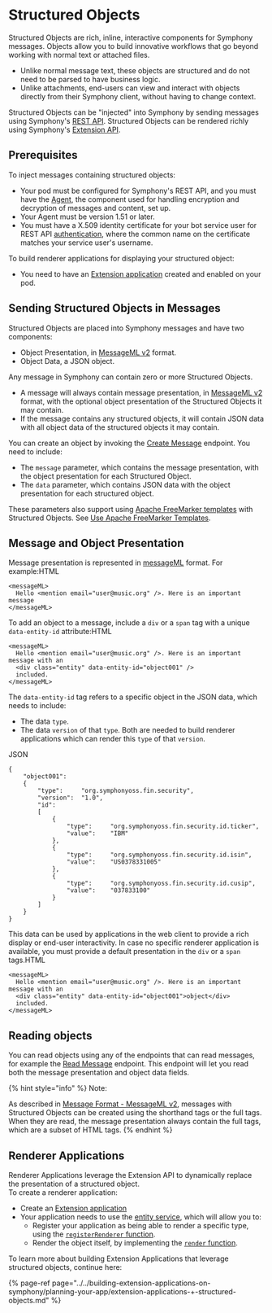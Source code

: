 # Structured Objects

Structured Objects are rich, inline, interactive components for Symphony messages. Objects allow you to build innovative workflows that go beyond working with normal text or attached files.

* Unlike normal message text, these objects are structured and do not need to be parsed to have business logic.
* Unlike attachments, end-users can view and interact with objects directly from their Symphony client, without having to change context.

Structured Objects can be "injected" into Symphony by sending messages using Symphony's [REST API](https://rest-api.symphony.com/docs/rest-api-introduction). Structured Objects can be rendered richly using Symphony's [Extension API](https://extension-api.symphony.com/).

## Prerequisites

To inject messages containing structured objects:

* Your pod must be configured for Symphony's REST API, and you must have the [Agent](https://rest-api.symphony.com/docs/agent), the component used for handling encryption and decryption of messages and content, set up.
* Your Agent must be version 1.51 or later.
* You must have a X.509 identity certificate for your bot service user for REST API [authentication](https://developers.symphony.com/symphony-developer/docs/authentication), where the common name on the certificate matches your service user's username.

To build renderer applications for displaying your structured object:

* You need to have an [Extension application](https://extension-api.symphony.com/) created and enabled on your pod.

## Sending Structured Objects in Messages

Structured Objects are placed into Symphony messages and have two components:

* Object Presentation, in [MessageML v2](https://developers.symphony.com/symphony-developer/docs/messagemlv2) format.
* Object Data, a JSON object.

Any message in Symphony can contain zero or more Structured Objects.

* A message will always contain message presentation, in [MessageML v2](https://developers.symphony.com/symphony-developer/docs/messagemlv2) format, with the optional object presentation of the Structured Objects it may contain.
* If the message contains any structured objects, it will contain JSON data with all object data of the structured objects it may contain.

You can create an object by invoking the [Create Message](https://rest-api.symphony.com/docs/create-message-v4) endpoint. You need to include:

* The `message` parameter, which contains the message presentation, with the object presentation for each Structured Object.
* The `data` parameter, which contains JSON data with the object presentation for each structured object.

These parameters also support using [Apache FreeMarker templates](http://freemarker.org/) with Structured Objects. See [Use Apache FreeMarker Templates](https://rest-api.symphony.com/v1.47/docs/create-message-v4#use-apache-freemarker-templates).

## Message and Object Presentation

Message presentation is represented in [messageML](https://developers.symphony.com/symphony-developer/docs/messagemlv2) format. For example:HTML

```markup
<messageML>
  Hello <mention email="user@music.org" />. Here is an important message
</messageML>
```

To add an object to a message, include a `div` or a `span` tag with a unique `data-entity-id` attribute:HTML

```markup
<messageML>
  Hello <mention email="user@music.org" />. Here is an important message with an
  <div class="entity" data-entity-id="object001" /> 
  included.
</messageML>
```

The `data-entity-id` tag refers to a specific object in the JSON data, which needs to include:

* The data `type`.
* The data `version` of that `type`. Both are needed to build renderer applications which can render this `type` of that `version`.

JSON

```text
{
    "object001":
    {
        "type":     "org.symphonyoss.fin.security",
        "version":  "1.0",
        "id":
        [
            {
                "type":     "org.symphonyoss.fin.security.id.ticker",
                "value":    "IBM"
            },
            {
                "type":     "org.symphonyoss.fin.security.id.isin",
                "value":    "US0378331005"
            },
            {
                "type":     "org.symphonyoss.fin.security.id.cusip",
                "value":    "037833100"
            }
        ]
    }
}
```

This data can be used by applications in the web client to provide a rich display or end-user interactivity. In case no specific renderer application is available, you must provide a default presentation in the `div` or a `span` tags.HTML

```markup
<messageML>
  Hello <mention email="user@music.org" />. Here is an important message with an 
  <div class="entity" data-entity-id="object001">object</div> 
  included.
</messageML>
```

## Reading objects

You can read objects using any of the endpoints that can read messages, for example the [Read Message](https://rest-api.symphony.com/docs/messages-v4) endpoint. This endpoint will let you read both the message presentation and object data fields.

{% hint style="info" %}
Note:

As described in [Message Format - MessageML v2](https://developers.symphony.com/symphony-developer/docs/messagemlv2), messages with Structured Objects can be created using the shorthand tags or the full tags. When they are read, the message presentation always contain the full tags, which are a subset of HTML tags.
{% endhint %}

## Renderer Applications

Renderer Applications leverage the Extension API to dynamically replace the presentation of a structured object.  
To create a renderer application:

* Create an [Extension application](../../building-extension-applications-on-symphony/building-extension-applications-on-symphony.md)
* Your application needs to use the [entity service](https://extension-api.symphony.com/docs/entity-service), which will allow you to:
  * Register your application as being able to render a specific type, using the [`registerRenderer` function](https://extension-api.symphony.com/docs/entity-service#section-registerrenderer).
  * Render the object itself, by implementing the [`render` function](https://extension-api.symphony.com/docs/entity-service#section-render).

To learn more about building Extension Applications that leverage structured objects, continue here:

{% page-ref page="../../building-extension-applications-on-symphony/planning-your-app/extension-applications-+-structured-objects.md" %}

